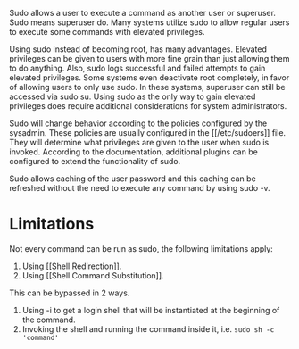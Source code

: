 Sudo allows a user to execute a command as another user or superuser. Sudo means superuser do. Many systems utilize sudo to allow regular users to execute some commands with elevated privileges. 

Using sudo instead of becoming root, has many advantages. Elevated privileges can be given to users with more fine grain than just allowing them to do anything. Also, sudo logs successful and failed attempts to gain elevated privileges. Some systems even deactivate root completely, in favor of allowing users to only use sudo. In these systems, superuser can still be accessed via sudo su. Using sudo as the only way to gain elevated privileges does require additional considerations for system administrators. 

Sudo will change behavior according to the policies configured by the sysadmin. These policies are usually configured in the [[/etc/sudoers]] file.  They will determine what privileges are given to the user when sudo is invoked. According to the documentation, additional plugins can be configured to extend the functionality of sudo. 

Sudo allows caching of the user password and this caching can be refreshed without the need to execute any command by using sudo -v. 

# Limitations

Not every command can be run as sudo, the following limitations apply:

1. Using [[Shell Redirection]].
2. Using [[Shell Command Substitution]].

This can be bypassed in 2 ways.

1. Using -i to get a login shell that will be instantiated at the beginning of the command.
2. Invoking the shell and running the command inside it, i.e. `sudo sh -c 'command'`

